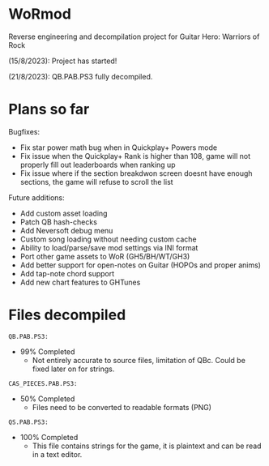 # WoRmod
Reverse engineering and decompilation project for Guitar Hero: Warriors of Rock

(15/8/2023): Project has started!

(21/8/2023): QB.PAB.PS3 fully decompiled.
# Plans so far
Bugfixes:
  - Fix star power math bug when in Quickplay+ Powers mode
  - Fix issue when the Quickplay+ Rank is higher than 108, game will not properly fill out leaderboards when ranking up
  - Fix issue where if the section breakdwon screen doesnt have enough sections, the game will refuse to scroll the list

Future additions:
  - Add custom asset loading
  - Patch QB hash-checks
  - Add Neversoft debug menu
  - Custom song loading without needing custom cache
  - Ability to load/parse/save mod settings via INI format
  - Port other game assets to WoR (GH5/BH/WT/GH3)
  - Add better support for open-notes on Guitar (HOPOs and proper anims)
  - Add tap-note chord support
  - Add new chart features to GHTunes

# Files decompiled
`QB.PAB.PS3:`
  - 99% Completed
    - Not entirely accurate to source files, limitation of QBc. Could be fixed later on for strings.
  
`CAS_PIECES.PAB.PS3:`
  - 50% Completed
      - Files need to be converted to readable formats (PNG)
  
`QS.PAB.PS3:`
  - 100% Completed
    - This file contains strings for the game, it is plaintext and can be read in a text editor.
